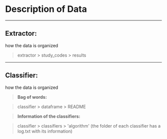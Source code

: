Description of Data
===================
----------

Extractor:
-------------

how the data is organized

> extractor > study_codes > results
----------

Classifier:
-------------

how the data is organized

> **Bag of words:**

> classifier > dataframe > README

> **Information of the classifiers:**

> classifier > classifiers > 'algorithm' (the folder of each classifier has a log.txt with its information) 
